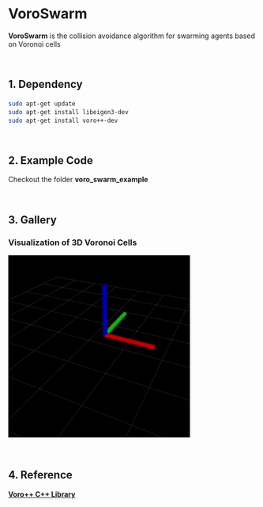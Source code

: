 # VoroSwarm
**VoroSwarm** is the collision avoidance algorithm for swarming agents based on Voronoi cells

<br/>

## 1. Dependency
```bash
sudo apt-get update
sudo apt-get install libeigen3-dev
sudo apt-get install voro++-dev
```

<br/>

## 2. Example Code
Checkout the folder **voro_swarm_example**

<br/>

## 3. Gallery
### Visualization of 3D Voronoi Cells
![GIF alt text](/assets/3d_voro_cells.gif)

<br/>

## 4. Reference
[**Voro++ C++ Library**](https://github.com/chr1shr/voro)
